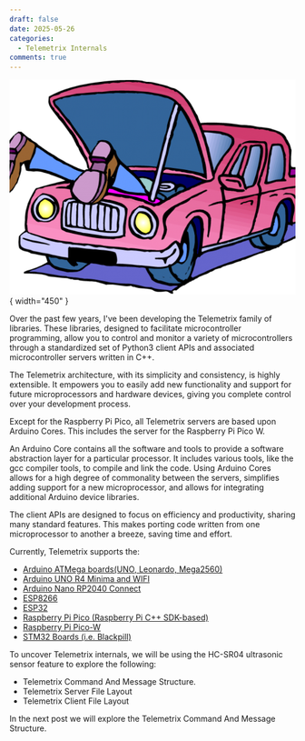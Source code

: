 ```yaml
---
draft: false
date: 2025-05-26
categories:
  - Telemetrix Internals
comments: true
---
```


![](../assets/images/under_the_hood.png){ width="450" }


Over the past few years, I've been developing the 
Telemetrix family of libraries. These libraries, 
designed to facilitate microcontroller programming, allow you to 
control and monitor a variety of microcontrollers through a 
standardized set of Python3 client APIs and associated microcontroller 
servers written in C++.

<!-- more -->

The Telemetrix architecture, with its simplicity and consistency, 
is highly extensible. It empowers you to easily add new functionality and 
support for future microprocessors and hardware devices, giving you complete 
control over your development process.

Except for the Raspberry Pi Pico, all Telemetrix servers are based upon
Arduino Cores. This includes the server for
the Raspberry Pi 
Pico W. 

An Arduino Core contains all the software and tools to provide a software 
abstraction 
layer for a particular processor. 
It includes various tools, like the gcc compiler tools, to 
compile and link  the code.
Using Arduino Cores allows for a high degree of commonality between 
the servers, simplifies adding support for a new microprocessor, and allows for 
integrating additional Arduino device libraries.

The client APIs are designed to focus on efficiency
and productivity, sharing many standard features.
This makes porting code written from one microprocessor
to another a breeze, saving time and effort.

Currently, Telemetrix supports the:

* [Arduino ATMega boards(UNO, Leonardo, Mega2560)](https://mryslab.github.io/telemetrix/)
* [Arduino UNO R4 Minima and WIFI](https://mryslab.github.io/telemetrix-uno-r4/)
* [Arduino Nano RP2040 Connect ](https://mryslab.github.io/telemetrix-nano-2040-wifi/)
* [ESP8266](https://mryslab.github.io/telemetrix/)
* [ESP32](https://mryslab.github.io/telemetrix-esp32/)
* [Raspberry Pi Pico (Raspberry Pi C++ SDK-based)](https://mryslab.github.io/telemetrix-rpi-pico/)
* [Raspberry Pi Pico-W](https://mryslab.github.io/telemetrix-rpi-pico-w/)
* [STM32 Boards (i.e. Blackpill)](https://mryslab.github.io/telemetrix/)

To uncover Telemetrix internals, we will be using
the HC-SR04 ultrasonic sensor feature to explore the following:

* Telemetrix Command And Message Structure.
* Telemetrix Server File Layout
* Telemetrix Client File Layout



In the next post we will explore the Telemetrix Command And Message Structure.

